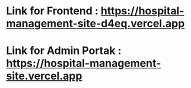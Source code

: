 # Link for Frontend : https://hospital-management-site-d4eq.vercel.app

# Link for Admin Portak : https://hospital-management-site.vercel.app
